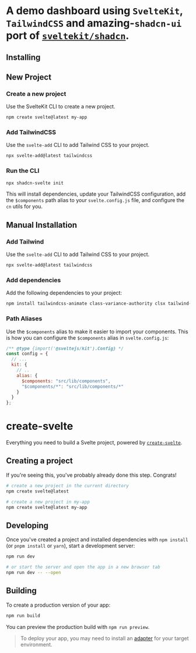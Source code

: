 # A demo dashboard using `SvelteKit`, `TailwindCSS` and amazing-`shadcn-ui` port of [`sveltekit/shadcn`](https://www.shadcn-svelte.com/docs/installation).

## Installing

## New Project

<Steps>

### Create a new project

Use the SvelteKit CLI to create a new project.

```bash
npm create svelte@latest my-app
```

### Add TailwindCSS

Use the `svelte-add` CLI to add Tailwind CSS to your project.

```bash
npx svelte-add@latest tailwindcss
```

### Run the CLI

```bash
npx shadcn-svelte init
```

This will install dependencies, update your TailwindCSS configuration, add the `$components` path alias to your `svelte.config.js` file, and configure the `cn` utils for you.

</Steps>

## Manual Installation

<Steps>

### Add Tailwind

Use the `svelte-add` CLI to add Tailwind CSS to your project.

```bash
npx svelte-add@latest tailwindcss
```

### Add dependencies

Add the following dependencies to your project:

```bash
npm install tailwindcss-animate class-variance-authority clsx tailwind-merge lucide-svelte
```

### Path Aliases

Use the `$components` alias to make it easier to import your components. This is how you can configure the `$components` alias in `svelte.config.js`:

```js title="svelte.config.js" {7-8}
/** @type {import('@sveltejs/kit').Config} */
const config = {
  // ...
  kit: {
    // ..
    alias: {
      $components: "src/lib/components",
      "$components/*": "src/lib/components/*"
    }
  }
};
```


# create-svelte

Everything you need to build a Svelte project, powered by [`create-svelte`](https://github.com/sveltejs/kit/tree/master/packages/create-svelte).

## Creating a project

If you're seeing this, you've probably already done this step. Congrats!

```bash
# create a new project in the current directory
npm create svelte@latest

# create a new project in my-app
npm create svelte@latest my-app
```

## Developing

Once you've created a project and installed dependencies with `npm install` (or `pnpm install` or `yarn`), start a development server:

```bash
npm run dev

# or start the server and open the app in a new browser tab
npm run dev -- --open
```

## Building

To create a production version of your app:

```bash
npm run build
```

You can preview the production build with `npm run preview`.

> To deploy your app, you may need to install an [adapter](https://kit.svelte.dev/docs/adapters) for your target environment.
